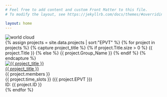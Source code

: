 ```yaml
---
# Feel free to add content and custom Front Matter to this file.
# To modify the layout, see https://jekyllrb.com/docs/themes/#overriding-theme-defaults

layout: home
---
```


<div class="hero">
  <img alt="world cloud" src="{{ '/assets/images/wordcloud.png' | relative_url }}">
</div>

<div class="projects-grid">
{% assign projects = site.data.projects | sort:"EPVT" %}
{% for project in projects %}
{% capture project_title %} {% if project.Title.size > 0 %} {{ project.Title }} {% else %} {{ project.Group_Name }} {% endif %} {% endcapture %}
<div class="projects-cell">
  <a href="{{ project.Zoom_link }}">
    <div class="projects-image">
      <img alt="{{ project_title }}" src="{{ '/assets/images/no_image.png' | relative_url }}" class="poster-image">
    </div>
    <div class="projects-name">
      {{ project_title }}
    </div>
  </a>
  <div class="projects-members">
    {{ project.members }}
  </div>
  <div class="projects-time">
    {{ project.time_slots }} ({{ project.EPVT }})
  </div>
  <div class="projects-members">
    ID: {{ project.ID }}
  </div>
</div>
{% endfor %}
</div>